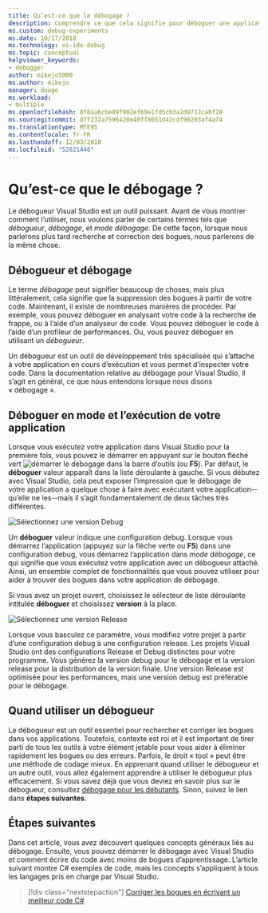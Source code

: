 ```yaml
---
title: Qu’est-ce que le débogage ?
description: Comprendre ce que cela signifie pour déboguer une application
ms.custom: debug-experiments
ms.date: 10/17/2018
ms.technology: vs-ide-debug
ms.topic: conceptual
helpviewer_keywords:
- debugger
author: mikejo5000
ms.author: mikejo
manager: douge
ms.workload:
- multiple
ms.openlocfilehash: 8f0aa6cbe09f902ef69e1fd5cb3a2d9712cabf28
ms.sourcegitcommit: d7f232a7596420e40ff8051d42cdf90203af4a74
ms.translationtype: MTE95
ms.contentlocale: fr-FR
ms.lasthandoff: 12/03/2018
ms.locfileid: "52821446"
---
```

# <a name="what-is-debugging"></a>Qu’est-ce que le débogage ?

Le débogueur Visual Studio est un outil puissant. Avant de vous montrer comment l’utiliser, nous voulons parler de certains termes tels que *débogueur*, *débogage*, et *mode débogage*. De cette façon, lorsque nous parlerons plus tard recherche et correction des bogues, nous parlerons de la même chose.

## <a name="debugger-vs-debugging"></a>Débogueur et débogage

Le terme *débogage* peut signifier beaucoup de choses, mais plus littéralement, cela signifie que la suppression des bogues à partir de votre code. Maintenant, il existe de nombreuses manières de procéder. Par exemple, vous pouvez déboguer en analysant votre code à la recherche de frappe, ou à l’aide d’un analyseur de code. Vous pouvez déboguer le code à l’aide d’un profileur de performances. Ou, vous pouvez déboguer en utilisant un *débogueur*.

Un débogueur est un outil de développement très spécialisée qui s’attache à votre application en cours d’exécution et vous permet d’inspecter votre code. Dans la documentation relative au débogage pour Visual Studio, il s’agit en général, ce que nous entendons lorsque nous disons « débogage ».

## <a name="debug-mode-vs-running-your-app"></a>Déboguer en mode et l’exécution de votre application

Lorsque vous exécutez votre application dans Visual Studio pour la première fois, vous pouvez le démarrer en appuyant sur le bouton fléché vert ![démarrer le débogage](../debugger/media/dbg-tour-start-debugging.png "démarrer le débogage") dans la barre d’outils (ou **F5**). Par défaut, le **déboguer** valeur apparaît dans la liste déroulante à gauche. Si vous débutez avec Visual Studio, cela peut exposer l’impression que le débogage de votre application a quelque chose à faire avec exécutant votre application--qu’elle ne les--mais il s’agit fondamentalement de deux tâches très différentes.

![Sélectionnez une version Debug](../debugger/media/what-is-debugging-debug-build.png)

Un **déboguer** valeur indique une configuration debug. Lorsque vous démarrez l’application (appuyez sur la flèche verte ou **F5**) dans une configuration debug, vous démarrez l’application dans *mode débogage*, ce qui signifie que vous exécutez votre application avec un débogueur attaché. Ainsi, un ensemble complet de fonctionnalités que vous pouvez utiliser pour aider à trouver des bogues dans votre application de débogage.

Si vous avez un projet ouvert, choisissez le sélecteur de liste déroulante intitulée **déboguer** et choisissez **version** à la place.

![Sélectionnez une version Release](../debugger/media/what-is-debugging-release-build.png)

Lorsque vous basculez ce paramètre, vous modifiez votre projet à partir d’une configuration debug à une configuration release. Les projets Visual Studio ont des configurations Release et Debug distinctes pour votre programme. Vous générez la version debug pour le débogage et la version release pour la distribution de la version finale. Une version Release est optimisée pour les performances, mais une version debug est préférable pour le débogage.

## <a name="when-to-use-a-debugger"></a>Quand utiliser un débogueur

Le débogueur est un outil essentiel pour rechercher et corriger les bogues dans vos applications. Toutefois, contexte est roi et il est important de tirer parti de tous les outils à votre élément jetable pour vous aider à éliminer rapidement les bogues ou des erreurs. Parfois, le droit « tool » peut être une méthode de codage mieux. En apprenant quand utiliser le débogueur et un autre outil, vous allez également apprendre à utiliser le débogueur plus efficacement. Si vous savez déjà que vous deviez en savoir plus sur le débogueur, consultez [débogage pour les débutants](../debugger/debugging-absolute-beginners.md). Sinon, suivez le lien dans **étapes suivantes**.

## <a name="next-steps"></a>Étapes suivantes

Dans cet article, vous avez découvert quelques concepts généraux liés au débogage. Ensuite, vous pouvez démarrer le débogage avec Visual Studio et comment écrire du code avec moins de bogues d’apprentissage. L’article suivant montre C# exemples de code, mais les concepts s’appliquent à tous les langages pris en charge par Visual Studio.

> [!div class="nextstepaction"]
> [Corriger les bogues en écrivant un meilleur code C#](../debugger/write-better-code-with-visual-studio.md)
